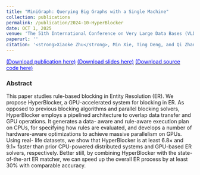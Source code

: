 ```yaml
---
title: "MiniGraph: Querying Big Graphs with a Single Machine"
collection: publications
permalink: /publication/2024-10-HyperBlocker
date: OCT 1, 2025
venue: 'The 51th International Conference on Very Large Data Bases (VLDB)'
paperurl: ''
citation: '<strong>Xiaoke Zhu</strong>, Min Xie, Ting Deng, and Qi Zhang. 2025. HyperBlocker: Accelerating Rule-based Blocking in Entity Resolution using GPUs. PVLDB. 18, x, x-x.'
---
```


[<font color='#0000FF'>(Download publication here)</font>](https://hsiaoko.github.io/files/paper/HyperBlocker_full_paper.pdf)
[<font color='#0000FF'>(Download slides here)</font>](https://hsiaoko.github.io/files/slides/HyperBlocker_VLDB2023.pdf)
[<font color='#0000FF'>(Download source code here)</font>](https://github.com/SICS-Fundamental-Research-Center/HyperBlocker)

### Abstract

This paper studies rule-based blocking in Entity Resolution (ER). We propose HyperBlocker, a GPU-accelerated system for blocking in ER. As opposed to previous blocking algorithms and parallel blocking solvers, HyperBlocker employs a pipelined architecture to overlap data transfer and GPU operations. It generates a data- aware and rule-aware execution plan on CPUs, for specifying how rules are evaluated, and develops a number of hardware-aware optimizations to achieve massive parallelism on GPUs. Using real- life datasets, we show that HyperBlocker is at least 6.8× and 9.1× faster than prior CPU-powered distributed systems and GPU-based ER solvers, respectively. Better still, by combining HyperBlocker with the state-of-the-art ER matcher, we can speed up the overall ER process by at least 30% with comparable accuracy.